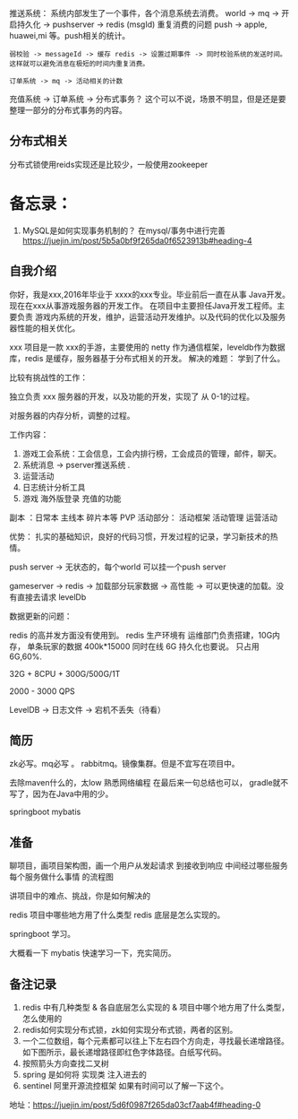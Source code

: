 
推送系统：
    系统内部发生了一个事件，各个消息系统去消费。
    world -> mq -> 开启持久化 -> pushserver -> redis (msgId) 重复消费的问题
    push -> apple, huawei,mi 等。push相关的统计。

    弱校验 -> messageId -> 缓存 redis -> 设置过期事件 -> 同时校验系统的发送时间。这样就可以避免消息在极短的时间内重复消费。

    订单系统 -> mq -> 活动相关的计数

充值系统 -> 订单系统 -> 分布式事务？ 这个可以不说，场景不明显，但是还是要整理一部分的分布式事务的内容。



## 分布式相关

分布式锁使用reids实现还是比较少，一般使用zookeeper

# 备忘录：

1. MySQL是如何实现事务机制的？
    在mysql/事务中进行完善
https://juejin.im/post/5b5a0bf9f265da0f6523913b#heading-4

## 自我介绍

你好，我是xxx,2016年毕业于 xxxx的xxx专业。毕业前后一直在从事 Java开发。现在在xxx从事游戏服务器的开发工作。
在项目中主要担任Java开发工程师。主要负责 游戏内系统的开发，维护，运营活动开发维护。以及代码的优化以及服务器性能的相关优化。

xxx 项目是一款 xxx的手游，主要使用的 netty 作为通信框架，leveldb作为数据库，redis 是缓存，服务器基于分布式相关的开发。
解决的难题： 学到了什么。

比较有挑战性的工作：

独立负责 xxx 服务器的开发，以及功能的开发，实现了 从 0-1的过程。

对服务器的内存分析，调整的过程。

工作内容：

1. 游戏工会系统：工会信息，工会内排行榜，工会成员的管理，邮件，聊天。
2. 系统消息 -> pserver推送系统 .
3. 运营活动
4. 日志统计分析工具
5. 游戏 海外版登录 充值的功能

副本 ：日常本 主线本 碎片本等 PVP
活动部分：
	活动框架
	活动管理
	运营活动

优势： 扎实的基础知识，良好的代码习惯，开发过程的记录，学习新技术的热情。




push server -> 无状态的，每个world 可以挂一个push server

gameserver -> redis -> 加载部分玩家数据 -> 高性能 -> 可以更快速的加载。没有直接去请求 levelDb

数据更新的问题：

redis 的高并发方面没有使用到。
redis 生产环境有 运维部门负责搭建，10G内存，
单条玩家的数据 400k*15000 同时在线 6G
持久化也要说。
只占用 6G,60%.

32G + 8CPU + 300G/500G/1T

2000 - 3000 QPS

LevelDB -> 日志文件 -> 宕机不丢失（待看）

## 简历

zk必写。mq必写 。 rabbitmq。镜像集群。但是不宜写在项目中。

去除maven什么的，太low  熟悉网络编程 在最后来一句总结也可以， gradle就不写了，因为在Java中用的少。

springboot mybatis

## 准备

聊项目，画项目架构图，画一个用户从发起请求 到接收到响应 中间经过哪些服务 每个服务做什么事情 的流程图

讲项目中的难点、挑战，你是如何解决的

redis 项目中哪些地方用了什么类型 redis 底层是怎么实现的。


springboot 学习。 

大概看一下 mybatis 快速学习一下，充实简历。



## 备注记录

1. redis 中有几种类型 & 各自底层怎么实现的 & 项目中哪个地方用了什么类型，怎么使用的
2. redis如何实现分布式锁，zk如何实现分布式锁，两者的区别。
3. 一个二位数组，每个元素都可以往上下左右四个方向走，寻找最长递增路径。如下图所示，最长递增路径即红色字体路径。白纸写代码。
3. 按照箭头方向查找二叉树
4. spring 是如何将 实现类 注入进去的
5. sentinel 阿里开源流控框架 如果有时间可以了解一下这个。

地址：https://juejin.im/post/5d6f0987f265da03cf7aab4f#heading-0